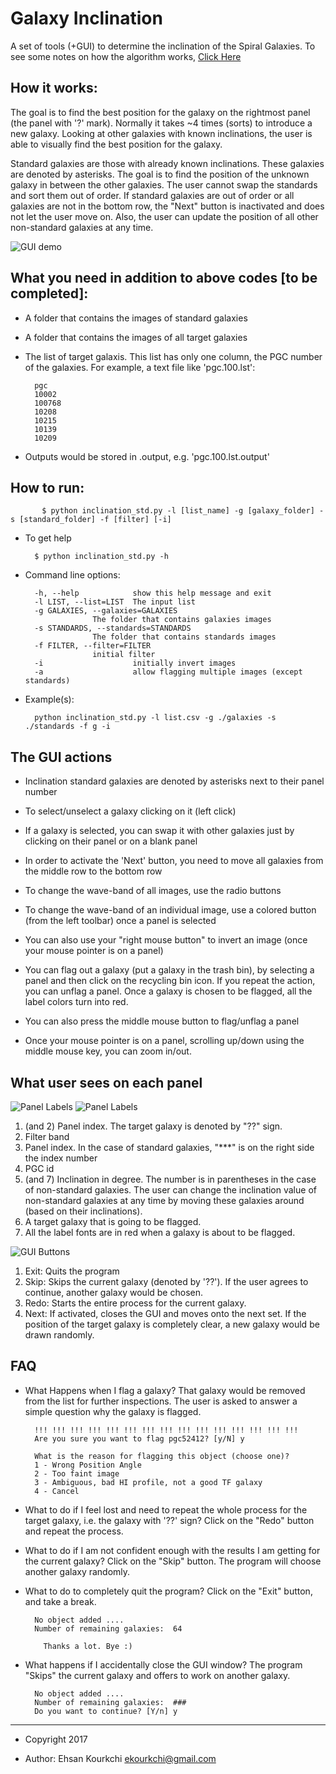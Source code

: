 # Galaxy Inclination

A set of tools (+GUI) to determine the inclination of the Spiral Galaxies. To see some notes on how the algorithm works, [Click Here](https://github.com/ekourkchi/galaxy_inclination/files/1524526/galaxy_sorting.pdf)

## How it works:
    
The goal is to find the best position for the galaxy on the rightmost panel (the panel with '?' mark). Normally it takes ~4 times (sorts) to introduce a new galaxy. Looking at other galaxies with known inclinations, the user is able to visually find the best position for the galaxy.
      
Standard galaxies are those with already known inclinations. These galaxies are denoted by asterisks. The goal is to find the position of the unknown galaxy in between the other galaxies. The user cannot swap the standards and sort them out of order. If standard galaxies are out of order or all galaxies are not in the bottom row, the "Next" button is inactivated and does not let the user move on. Also, the user can update the position of all other non-standard galaxies at any time. 

 ![GUI demo](https://user-images.githubusercontent.com/13570487/33522035-a237c686-d786-11e7-9efc-df7e53b24940.png "GUI demo")
 
## What you need in addition to above codes [to be completed]:
    
   - A folder that contains the images of standard galaxies
   - A folder that contains the images of all target galaxies
   - The list of target galaxis. This list has only one column, the PGC number of the galaxies. For example, a text file like 'pgc.100.lst':
           
           pgc
           10002   
           100768
           10208
           10215
           10139
           10209

   - Outputs would be stored in <input-list>.output, e.g. 'pgc.100.lst.output'
   
## How to run:

           $ python inclination_std.py -l [list_name] -g [galaxy_folder] -s [standard_folder] -f [filter] [-i]

   - To get help
   
           $ python inclination_std.py -h
   
   - Command line options:
           
           -h, --help            show this help message and exit
           -l LIST, --list=LIST  The input list
           -g GALAXIES, --galaxies=GALAXIES
                        The folder that contains galaxies images
           -s STANDARDS, --standards=STANDARDS
                        The folder that contains standards images
           -f FILTER, --filter=FILTER
                        initial filter
           -i                    initially invert images
           -a                    allow flagging multiple images (except standards)

   - Example(s):
       
           python inclination_std.py -l list.csv -g ./galaxies -s ./standards -f g -i
           

## The GUI actions
 
   - Inclination standard galaxies are denoted by asterisks next to their panel number
   - To select/unselect a galaxy clicking on it (left click)
   - If a galaxy is selected, you can swap it with other galaxies just by clicking on their panel or on a blank panel
   - In order to activate the 'Next' button, you need to move all galaxies from the middle row to the bottom row
   - To change the wave-band of all images, use the radio buttons
   - To change the wave-band of an individual image, use a colored button (from the left toolbar) once a panel is selected
   - You can also use your "right mouse button" to invert an image (once your mouse pointer is on a panel)

   - You can flag out a galaxy (put a galaxy in the trash bin), by selecting a panel and then click on the recycling bin icon. If you repeat the action, you can unflag a panel. Once a galaxy is chosen to be flagged, all the label colors turn into red.
   - You can also press the middle mouse button to flag/unflag a panel
   - Once your mouse pointer is on a panel, scrolling up/down using the middle mouse key, you can zoom in/out.



## What user sees on each panel
 
 ![Panel Labels](https://user-images.githubusercontent.com/13570487/33522617-f9e62040-d794-11e7-82a8-f9a294169844.png "Panel Labels")
 ![Panel Labels](https://user-images.githubusercontent.com/13570487/33522626-21c0b544-d795-11e7-88b8-e74e599a054b.png "Panel Labels")

1. (and 2) Panel index. The target galaxy is denoted by "??" sign. 
3. Filter band
4. Panel index. In the case of standard galaxies, "***" is on the right side the index number
5. PGC id 
6. (and 7) Inclination in degree. The number is in parentheses in the case of non-standard galaxies. The user can change the inclination value of non-standard galaxies at any time by moving these galaxies around (based on their inclinations).
8. A target galaxy that is going to be flagged.
9. All the label fonts are in red when a galaxy is about to be flagged.
 
 ![GUI Buttons](https://user-images.githubusercontent.com/13570487/33522891-5660f80c-d79c-11e7-89c7-0539f4d3c975.png "GUI Buttons")
 
1. Exit: Quits the program
2. Skip: Skips the current galaxy (denoted by '??'). If the user agrees to continue, another galaxy would be chosen.
3. Redo: Starts the entire process for the current galaxy. 
4. Next: If activated, closes the GUI and moves onto the next set. If the position of the target galaxy is completely clear, a new galaxy would be drawn randomly.

## FAQ
 
   - What Happens when I flag a galaxy? That galaxy would be removed from the list for further inspections. The user is asked to answer a simple question why the galaxy is flagged. 
   
           !!! !!! !!! !!! !!! !!! !!! !!! !!! !!! !!! !!! !!! !!! !!!
           Are you sure you want to flag pgc52412? [y/N] y

           What is the reason for flagging this object (choose one)?
           1 - Wrong Position Angle
           2 - Too faint image
           3 - Ambiguous, bad HI profile, not a good TF galaxy
           4 - Cancel


   - What to do if I feel lost and need to repeat the whole process for the target galaxy, i.e. the galaxy with '??' sign? Click on the "Redo" button and repeat the process.
   
   - What to do if I am not confident enough with the results I am getting for the current galaxy? Click on the "Skip" button. The program will choose another galaxy randomly.
   
   - What to do to completely quit the program? Click on the "Exit" button, and take a break. 

           No object added ....
           Number of remaining galaxies:  64

             Thanks a lot. Bye :)

   - What happens if I accidentally close the GUI window? The program "Skips" the current galaxy and offers to work on another galaxy.
           
           No object added ....
           Number of remaining galaxies:  ###
           Do you want to continue? [Y/n] y

    
    
    
    
- - - -
 * Copyright 2017

 * Author: Ehsan Kourkchi <ekourkchi@gmail.com>
